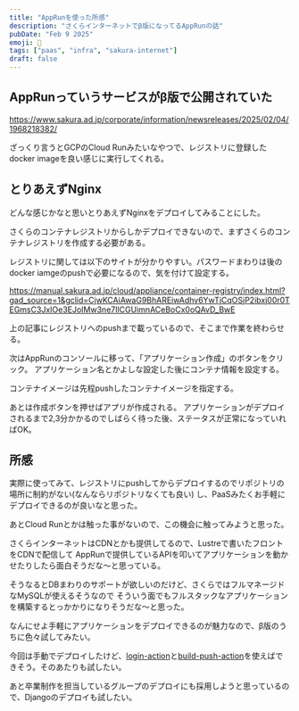 ```yaml
---
title: "AppRunを使った所感"
description: "さくらインターネットでβ版になってるAppRunの話"
pubDate: "Feb 9 2025"
emoji: 🦊
tags: ["paas", "infra", "sakura-internet"]
draft: false
---
```


## AppRunっていうサービスがβ版で公開されていた

https://www.sakura.ad.jp/corporate/information/newsreleases/2025/02/04/1968218382/

ざっくり言うとGCPのCloud Runみたいなやつで、レジストリに登録したdocker
imageを良い感じに実行してくれる。

## とりあえずNginx

どんな感じかなと思いとりあえずNginxをデプロイしてみることにした。

さくらのコンテナレジストリからしかデプロイできないので、まずさくらのコンテナレジストリを作成する必要がある。

レジストリに関しては以下のサイトが分かりやすい。パスワードまわりは後のdocker
iamgeのpushで必要になるので、気を付けて設定する。

https://manual.sakura.ad.jp/cloud/appliance/container-registry/index.html?gad_source=1&gclid=CjwKCAiAwaG9BhAREiwAdhv6YwTjCqOSjP2ibxj00r0TEGmsC3JxIOe3EJoIMw3ne7IlCGUimnACeBoCx0oQAvD_BwE

上の記事にレジストリへのpushまで載っているので、そこまで作業を終わらせる。

次はAppRunのコンソールに移って、「アプリケーション作成」のボタンをクリック。
アプリケーション名とかよしな設定した後にコンテナ情報を設定する。

コンテナイメージは先程pushしたコンテナイメージを指定する。

あとは作成ボタンを押せばアプリが作成される。
アプリケーションがデプロイされるまで2,3分かかるのでしばらく待った後、ステータスが正常になっていればOK。

## 所感

実際に使ってみて、レジストリにpushしてからデプロイするのでリポジトリの場所に制約がない(なんならリポジトリなくても良い)
し、PaaSみたくお手軽にデプロイできるのが良いなと思った。

あとCloud Runとかは触った事がないので、この機会に触ってみようと思った。

さくらインターネットはCDNとかも提供してるので、Lustreで書いたフロントをCDNで配信して
AppRunで提供しているAPIを叩いてアプリケーションを動かせたりしたら面白そうだな〜と思っている。

そうなるとDBまわりのサポートが欲しいのだけど、さくらではフルマネージドなMySQLが使えるそうなので
そういう面でもフルスタックなアプリケーションを構築するとっかかりになりそうだな〜と思った。

なんにせよ手軽にアプリケーションをデプロイできるのが魅力なので、β版のうちに色々試してみたい。

今回は手動でデプロイしたけど、[login-action](https://github.com/docker/login-action)と[build-push-action](https://github.com/docker/build-push-action)を使えばできそう。そのあたりも試したい。

あと卒業制作を担当しているグループのデプロイにも採用しようと思っているので、Djangoのデプロイも試したい。

